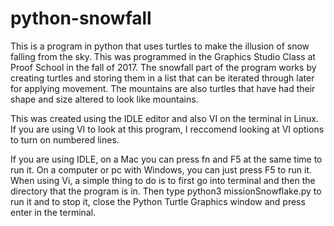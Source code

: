 # python-snowfall


This is a program in python that uses turtles to make the illusion of snow falling from the sky. This was programmed in the Graphics Studio Class at Proof School in the fall of 2017. The snowfall part of the program works by creating turtles and storing them in a list that can be iterated through later for applying movement. The mountains are also turtles that have had their shape and size altered to look like mountains.

This was created using the IDLE editor and also VI on the terminal in Linux. If you are using VI to look at this program, I reccomend looking at VI options to turn on numbered lines.

If you are using IDLE, on a Mac you can press fn and F5 at the same time to run it. On a computer or pc with Windows, you can just press F5 to run it. When using Vi, a simple thing to do is to first go into terminal and then the directory that the program is in. Then type python3 missionSnowflake.py to run it and to stop it, close the Python Turtle Graphics window and press enter in the terminal.
